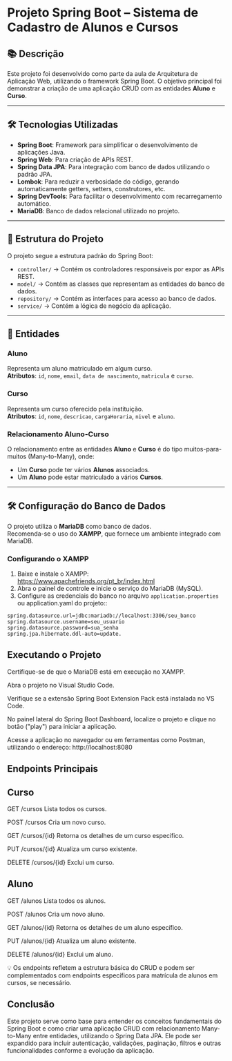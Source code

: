 # Projeto Spring Boot – Sistema de Cadastro de Alunos e Cursos

## 📚 Descrição
Este projeto foi desenvolvido como parte da aula de Arquitetura de Aplicação Web, utilizando o framework Spring Boot. O objetivo principal foi demonstrar a criação de uma aplicação CRUD com as entidades **Aluno** e **Curso**.

---

## 🛠️ Tecnologias Utilizadas
- **Spring Boot**: Framework para simplificar o desenvolvimento de aplicações Java.
- **Spring Web**: Para criação de APIs REST.
- **Spring Data JPA**: Para integração com banco de dados utilizando o padrão JPA.
- **Lombok**: Para reduzir a verbosidade do código, gerando automaticamente getters, setters, construtores, etc.
- **Spring DevTools**: Para facilitar o desenvolvimento com recarregamento automático.
- **MariaDB**: Banco de dados relacional utilizado no projeto.

---

## 📁 Estrutura do Projeto
O projeto segue a estrutura padrão do Spring Boot:

- `controller/` → Contém os controladores responsáveis por expor as APIs REST.
- `model/` → Contém as classes que representam as entidades do banco de dados.
- `repository/` → Contém as interfaces para acesso ao banco de dados.
- `service/` → Contém a lógica de negócio da aplicação.

---

## 👥 Entidades

### Aluno
Representa um aluno matriculado em algum curso.  
**Atributos**: `id`, `nome`, `email`, `data de nascimento`, `matricula` e `curso`.

### Curso
Representa um curso oferecido pela instituição.  
**Atributos**: `id`, `nome`, `descricao`, `cargaHoraria`, `nivel` e `aluno`.

### Relacionamento Aluno-Curso
O relacionamento entre as entidades **Aluno** e **Curso** é do tipo muitos-para-muitos (Many-to-Many), onde:

- Um **Curso** pode ter vários **Alunos** associados.
- Um **Aluno** pode estar matriculado a vários **Cursos**.

---

## 🛠️ Configuração do Banco de Dados
O projeto utiliza o **MariaDB** como banco de dados.  
Recomenda-se o uso do **XAMPP**, que fornece um ambiente integrado com MariaDB.

### Configurando o XAMPP
1. Baixe e instale o XAMPP: https://www.apachefriends.org/pt_br/index.html  
2. Abra o painel de controle e inicie o serviço do MariaDB (MySQL).
3. Configure as credenciais do banco no arquivo `application.properties` ou application.yaml do projeto::

```properties
spring.datasource.url=jdbc:mariadb://localhost:3306/seu_banco
spring.datasource.username=seu_usuario
spring.datasource.password=sua_senha
spring.jpa.hibernate.ddl-auto=update.
```
## Executando o Projeto
Certifique-se de que o MariaDB está em execução no XAMPP.

Abra o projeto no Visual Studio Code.

Verifique se a extensão Spring Boot Extension Pack está instalada no VS Code.

No painel lateral do Spring Boot Dashboard, localize o projeto e clique no botão ("play") para iniciar a aplicação.

Acesse a aplicação no navegador ou em ferramentas como Postman, utilizando o endereço:
http://localhost:8080

## Endpoints Principais

## Curso
GET /cursos
Lista todos os cursos.

POST /cursos
Cria um novo curso.

GET /cursos/{id}
Retorna os detalhes de um curso específico.

PUT /cursos/{id}
Atualiza um curso existente.

DELETE /cursos/{id}
Exclui um curso.

## Aluno
GET /alunos
Lista todos os alunos.

POST /alunos
Cria um novo aluno.

GET /alunos/{id}
Retorna os detalhes de um aluno específico.

PUT /alunos/{id}
Atualiza um aluno existente.

DELETE /alunos/{id}
Exclui um aluno.

💡 Os endpoints refletem a estrutura básica do CRUD e podem ser complementados com endpoints específicos para matrícula de alunos em cursos, se necessário.

## Conclusão
Este projeto serve como base para entender os conceitos fundamentais do Spring Boot e como criar uma aplicação CRUD com relacionamento Many-to-Many entre entidades, utilizando o Spring Data JPA.
Ele pode ser expandido para incluir autenticação, validações, paginação, filtros e outras funcionalidades conforme a evolução da aplicação.



